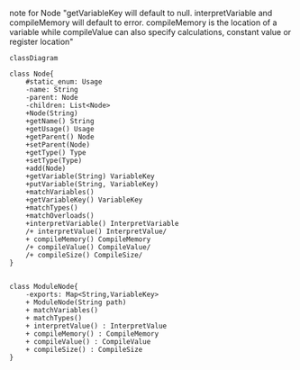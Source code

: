 


note for Node "getVariableKey will default to null. interpretVariable and compileMemory will default to error. compileMemory is the location of a variable while compileValue can also specify calculations, constant value or register location"

```mermaid
classDiagram

class Node{
	#static_enum: Usage  
	-name: String  
	-parent: Node  
	-children: List<Node>
	+Node(String)  
	+getName() String
	+getUsage() Usage
	+getParent() Node
	+setParent(Node) 
	+getType() Type
	+setType(Type) 
	+add(Node)  
	+getVariable(String) VariableKey  
	+putVariable(String, VariableKey)  
	+matchVariables()  
	+getVariableKey() VariableKey  
	+matchTypes()  
	+matchOverloads()  
	+interpretVariable() InterpretVariable  
	/+ interpretValue() InterpretValue/  
	+ compileMemory() CompileMemory  
	/+ compileValue() CompileValue/  
	/+ compileSize() CompileSize/
}


class ModuleNode{
	-exports: Map<String,VariableKey>
	+ ModuleNode(String path)  
	+ matchVariables()  
	+ matchTypes()  
	+ interpretValue() : InterpretValue  
	+ compileMemory() : CompileMemory  
	+ compileValue() : CompileValue  
	+ compileSize() : CompileSize
}
```
<!--stackedit_data:
eyJoaXN0b3J5IjpbOTY0MjMxNzldfQ==
-->
